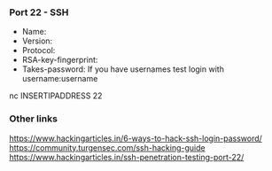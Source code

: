 ### Port 22 - SSH

- Name:
- Version:
- Protocol:
- RSA-key-fingerprint:
- Takes-password:
If you have usernames test login with username:username



nc INSERTIPADDRESS 22
### Other links
https://www.hackingarticles.in/6-ways-to-hack-ssh-login-password/
https://community.turgensec.com/ssh-hacking-guide
https://www.hackingarticles.in/ssh-penetration-testing-port-22/
